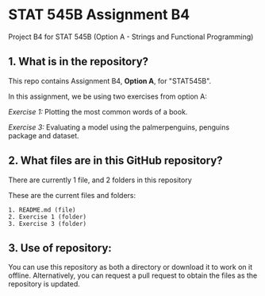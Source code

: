 # STAT 545B Assignment B4

Project B4 for STAT 545B (Option A - Strings and Functional Programming)

## 1. What is in the repository?

This repo contains Assignment B4, **Option A**, for "STAT545B".

In this assignment, we be using two exercises from option A:

*Exercise 1:* Plotting the most common words of a book.

*Exercise 3:* Evaluating a model using the palmerpenguins, penguins package and dataset.

## 2. What files are in this GitHub repository?

There are currently 1 file, and 2 folders in this repository

These are the current files and folders:
```
1. README.md (file)
2. Exercise 1 (folder)
3. Exercise 3 (folder)
```

## 3. Use of repository: 

You can use this repository as both a directory or download it to work on it offline. Alternatively, you can request a pull request to obtain the files as the repository is updated.

